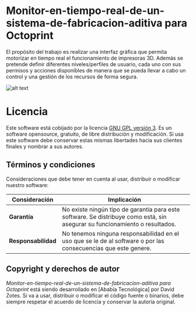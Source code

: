 # Monitor-en-tiempo-real-de-un-sistema-de-fabricacion-aditiva para Octoprint
El propósito del trabajo es realizar una interfaz gráfica que permita motorizar en tiempo real el funcionamiento de impresoras 3D. Además se pretende definir diferentes niveles/perfiles de usuario, cada uno con sus permisos y acciones disponibles de manera que se pueda llevar a cabo un control y una gestión de los recursos de forma segura.

![alt text](https://github.com/AbadiaTecnologica/Monitor-en-tiempo-real-de-un-sistema-de-fabricacion-aditiva-para-Octoprint/blob/master/VistaMonitor.png)

# Licencia 

Este software está cobijado por la licencia [GNU GPL versión 3](http://www.gnu.org/licenses/gpl-3.0.html). Es un software opensource, gratuito, de libre distribución y modificación. Si usa este software debe conservar estas mismas libertades hacia sus clientes finales y nombrar a sus autores.


## Términos y condiciones

Consideraciones que debe tener en cuenta al usar, distribuir o modificar nuestro software:

Consideración | Implicación
------------- | -----------
**Garantía** | No existe ningún tipo de garantía para este software. Se distribuye como está, sin asegurar su funcionamiento o resultados.
**Responsabilidad** | No tenemos ninguna responsabilidad en el uso que se le de al software o por las consecuencias que este genere.


## Copyright y derechos de autor

_Monitor-en-tiempo-real-de-un-sistema-de-fabricacion-aditiva para Octoprint_ está siendo desarrollado en [Ababía Tecnológica] por David Zotes. Si va a usar, distribuir o modificar el código fuente o binarios, debe siempre respetar el acuerdo de licencia y conservar la autoría original.
